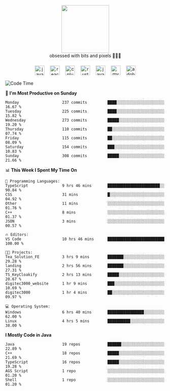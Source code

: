 


  <div align="center">
    
   <img src = "https://i.postimg.cc/W1R4TF4j/d6kpuve-c97567cf-518b-4b86-a271-5c89d88d22f7.gif"  width=150px height=150px />
 </div>

<div align="center">
  obsessed with bits and pixels 🧑‍💻🎨
</div>

  ###
<div align="center">
 <img src="https://cdn.jsdelivr.net/gh/devicons/devicon/icons/javascript/javascript-original.svg" height="30" alt="javascript logo"  />
  <img width="10" />
  <img src="https://cdn.jsdelivr.net/gh/devicons/devicon/icons/react/react-original.svg" height="30" alt="react logo"  />
  <img width="10" />
   <!--<img src="https://cdn.jsdelivr.net/gh/devicons/devicon/icons/nodejs/nodejs-original.svg" height="30" alt="nodejs logo"  />
  <img width="10" />
 <img src="https://cdn.jsdelivr.net/gh/devicons/devicon/icons/flutter/flutter-original.svg" height="30" alt="flutter logo"  />
 <img width="10" />-->
  <img src="https://cdn.jsdelivr.net/gh/devicons/devicon/icons/cplusplus/cplusplus-original.svg" height="30" alt="cpluplus logo"  />
  <img width="10" />
    <img src="https://cdn.jsdelivr.net/gh/devicons/devicon/icons/rust/rust-original.svg" height="30" alt="rust logo"  />
  <img width="10" />
  <img src="https://cdn.jsdelivr.net/gh/devicons/devicon/icons/java/java-original.svg" height="30" alt="java logo"  />
  <img width="10" />
  <img src="https://skillicons.dev/icons?i=mysql" height="30" alt="mysql logo"  />
  <img width="10" />
  <img src="https://skillicons.dev/icons?i=pr" height="30" alt="adobepremierepro logo"  />
</div>

<!--START_SECTION:waka-->
![Code Time](http://img.shields.io/badge/Code%20Time-2%2C194%20hrs%2036%20mins-blue)

📅 **I'm Most Productive on Sunday** 

```text
Monday                   237 commits         ████░░░░░░░░░░░░░░░░░░░░░   16.67 % 
Tuesday                  225 commits         ████░░░░░░░░░░░░░░░░░░░░░   15.82 % 
Wednesday                273 commits         █████░░░░░░░░░░░░░░░░░░░░   19.20 % 
Thursday                 110 commits         ██░░░░░░░░░░░░░░░░░░░░░░░   07.74 % 
Friday                   115 commits         ██░░░░░░░░░░░░░░░░░░░░░░░   08.09 % 
Saturday                 154 commits         ███░░░░░░░░░░░░░░░░░░░░░░   10.83 % 
Sunday                   308 commits         █████░░░░░░░░░░░░░░░░░░░░   21.66 % 
```


📊 **This Week I Spent My Time On** 

```text
💬 Programming Languages: 
TypeScript               9 hrs 46 mins       ███████████████████████░░   90.84 % 
CSS                      31 mins             █░░░░░░░░░░░░░░░░░░░░░░░░   04.92 % 
Other                    11 mins             ░░░░░░░░░░░░░░░░░░░░░░░░░   01.76 % 
C++                      8 mins              ░░░░░░░░░░░░░░░░░░░░░░░░░   01.37 % 
JSON                     3 mins              ░░░░░░░░░░░░░░░░░░░░░░░░░   00.57 % 

🔥 Editors: 
VS Code                  10 hrs 46 mins      █████████████████████████   100.00 % 

🐱‍💻 Projects: 
Tea_Solution_FE          3 hrs 9 mins        ███████░░░░░░░░░░░░░░░░░░   29.28 % 
landing                  2 hrs 56 mins       ███████░░░░░░░░░░░░░░░░░░   27.31 % 
TS_KeyCloakify           2 hrs 13 mins       █████░░░░░░░░░░░░░░░░░░░░   20.67 % 
digitec3000_website      1 hr 9 mins         ███░░░░░░░░░░░░░░░░░░░░░░   10.69 % 
digitec3000              1 hr 4 mins         ██░░░░░░░░░░░░░░░░░░░░░░░   09.97 % 

💻 Operating System: 
Windows                  6 hrs 40 mins       ████████████████░░░░░░░░░   62.00 % 
Linux                    4 hrs 5 mins        ██████████░░░░░░░░░░░░░░░   38.00 % 
```

**I Mostly Code in Java** 

```text
Java                     19 repos            ██████░░░░░░░░░░░░░░░░░░░   22.89 % 
C++                      18 repos            █████░░░░░░░░░░░░░░░░░░░░   21.69 % 
TypeScript               16 repos            █████░░░░░░░░░░░░░░░░░░░░   19.28 % 
AGS Script               1 repo              ░░░░░░░░░░░░░░░░░░░░░░░░░   01.20 % 
Shell                    1 repo              ░░░░░░░░░░░░░░░░░░░░░░░░░   01.20 % 
```




<!--END_SECTION:waka-->
